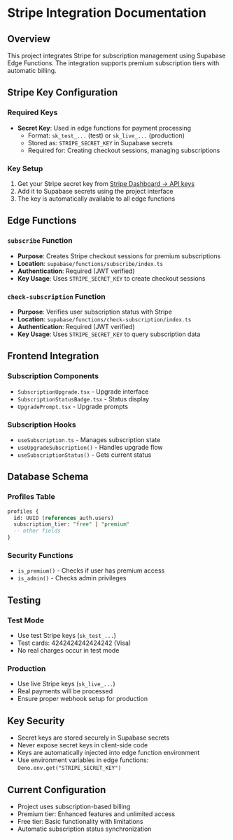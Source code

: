 # Stripe Integration Documentation

## Overview
This project integrates Stripe for subscription management using Supabase Edge Functions. The integration supports premium subscription tiers with automatic billing.

## Stripe Key Configuration

### Required Keys
- **Secret Key**: Used in edge functions for payment processing
  - Format: `sk_test_...` (test) or `sk_live_...` (production)
  - Stored as: `STRIPE_SECRET_KEY` in Supabase secrets
  - Required for: Creating checkout sessions, managing subscriptions

### Key Setup
1. Get your Stripe secret key from [Stripe Dashboard → API keys](https://dashboard.stripe.com/apikeys)
2. Add it to Supabase secrets using the project interface
3. The key is automatically available to all edge functions

## Edge Functions

### `subscribe` Function
- **Purpose**: Creates Stripe checkout sessions for premium subscriptions
- **Location**: `supabase/functions/subscribe/index.ts`
- **Authentication**: Required (JWT verified)
- **Key Usage**: Uses `STRIPE_SECRET_KEY` to create checkout sessions

### `check-subscription` Function
- **Purpose**: Verifies user subscription status with Stripe
- **Location**: `supabase/functions/check-subscription/index.ts`
- **Authentication**: Required (JWT verified)
- **Key Usage**: Uses `STRIPE_SECRET_KEY` to query subscription data

## Frontend Integration

### Subscription Components
- `SubscriptionUpgrade.tsx` - Upgrade interface
- `SubscriptionStatusBadge.tsx` - Status display
- `UpgradePrompt.tsx` - Upgrade prompts

### Subscription Hooks
- `useSubscription.ts` - Manages subscription state
- `useUpgradeSubscription()` - Handles upgrade flow
- `useSubscriptionStatus()` - Gets current status

## Database Schema

### Profiles Table
```sql
profiles {
  id: UUID (references auth.users)
  subscription_tier: "free" | "premium"
  -- other fields
}
```

### Security Functions
- `is_premium()` - Checks if user has premium access
- `is_admin()` - Checks admin privileges

## Testing

### Test Mode
- Use test Stripe keys (`sk_test_...`)
- Test cards: 4242424242424242 (Visa)
- No real charges occur in test mode

### Production
- Use live Stripe keys (`sk_live_...`)
- Real payments will be processed
- Ensure proper webhook setup for production

## Key Security
- Secret keys are stored securely in Supabase secrets
- Never expose secret keys in client-side code
- Keys are automatically injected into edge function environment
- Use environment variables in edge functions: `Deno.env.get("STRIPE_SECRET_KEY")`

## Current Configuration
- Project uses subscription-based billing
- Premium tier: Enhanced features and unlimited access
- Free tier: Basic functionality with limitations
- Automatic subscription status synchronization
